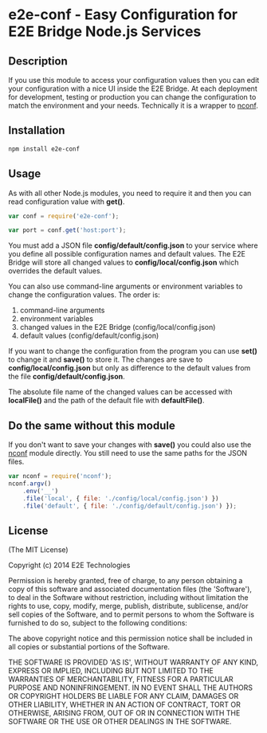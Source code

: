 # e2e-conf - Easy Configuration for E2E Bridge Node.js Services

## Description

If you use this module to access your configuration values then you can edit your configuration with a nice UI inside 
 the E2E Bridge. At each deployment for development, testing or production you can change the configuration to match 
 the environment and your needs.
Technically it is a wrapper to [nconf](https://github.com/flatiron/nconf).

## Installation

```sh
npm install e2e-conf
```

## Usage

As with all other Node.js modules, you need to require it and then you can read configuration value with **get()**.

```js
var conf = require('e2e-conf');

var port = conf.get('host:port');
```

You must add a JSON file **config/default/config.json** to your service where you define all possible configuration
names and default values. The E2E Bridge will store all changed values to **config/local/config.json** which overrides
the default values.
 
You can also use command-line arguments or environment variables to change the configuration values. The order is:
1. command-line arguments
2. environment variables
3. changed values in the E2E Bridge (config/local/config.json)
4. default values (config/default/config.json)

If you want to change the configuration from the program you can use **set()** to change it and **save()** to store it.
 The changes are save to **config/local/config.json** but only as difference to the default values from the file
 **config/default/config.json**.

The absolute file name of the changed values can be accessed with **localFile()** and the path of the default file with
 **defaultFile()**.

## Do the same without this module

If you don't want to save your changes with **save()** you could also use the [nconf](https://github.com/flatiron/nconf)
module directly. You still need to use the same paths for the JSON files.

```js
var nconf = require('nconf');
nconf.argv()
    .env('__')
    .file('local', { file: './config/local/config.json') })
    .file('default', { file: './config/default/config.json') });

```

## License 

(The MIT License)

Copyright (c) 2014 E2E Technologies

Permission is hereby granted, free of charge, to any person obtaining
a copy of this software and associated documentation files (the
'Software'), to deal in the Software without restriction, including
without limitation the rights to use, copy, modify, merge, publish,
distribute, sublicense, and/or sell copies of the Software, and to
permit persons to whom the Software is furnished to do so, subject to
the following conditions:

The above copyright notice and this permission notice shall be
included in all copies or substantial portions of the Software.

THE SOFTWARE IS PROVIDED 'AS IS', WITHOUT WARRANTY OF ANY KIND,
EXPRESS OR IMPLIED, INCLUDING BUT NOT LIMITED TO THE WARRANTIES OF
MERCHANTABILITY, FITNESS FOR A PARTICULAR PURPOSE AND NONINFRINGEMENT.
IN NO EVENT SHALL THE AUTHORS OR COPYRIGHT HOLDERS BE LIABLE FOR ANY
CLAIM, DAMAGES OR OTHER LIABILITY, WHETHER IN AN ACTION OF CONTRACT,
TORT OR OTHERWISE, ARISING FROM, OUT OF OR IN CONNECTION WITH THE
SOFTWARE OR THE USE OR OTHER DEALINGS IN THE SOFTWARE.
